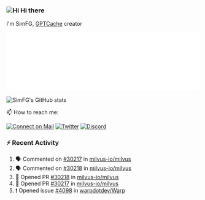 ### <img src='https://qpluspicture.oss-cn-beijing.aliyuncs.com/6LjjQA/Hi.gif' alt='Hi' width="24"/> Hi there

I'm SimFG, [GPTCache](https://github.com/zilliztech/GPTCache) creator

![Metrics 👋](/metrics.plugin.followup.user.svg)

![SimFG's GitHub stats](https://github-readme-stats.vercel.app/api?username=SimFG&show_icons=true&theme=radical&count_private=true)

📫 How to reach me:

[![Connect on Mail](https://img.shields.io/badge/Ask%20me-anything-1abc9c.svg)](mailto:1142838399@qq.com)
[![Twitter](https://img.shields.io/twitter/follow/FogSim?style=social)](https://twitter.com/FogSim)
[![Discord](https://img.shields.io/discord/1092648432495251507?label=Discord&logo=discord)](https://discord.gg/Q8C6WEjSWV)

### :zap: Recent Activity

<!--START_SECTION:activity-->
1. 🗣 Commented on [#30217](https://github.com/milvus-io/milvus/issues/30217) in [milvus-io/milvus](https://github.com/milvus-io/milvus)
2. 🗣 Commented on [#30218](https://github.com/milvus-io/milvus/issues/30218) in [milvus-io/milvus](https://github.com/milvus-io/milvus)
3. 💪 Opened PR [#30218](https://github.com/milvus-io/milvus/pull/30218) in [milvus-io/milvus](https://github.com/milvus-io/milvus)
4. 💪 Opened PR [#30217](https://github.com/milvus-io/milvus/pull/30217) in [milvus-io/milvus](https://github.com/milvus-io/milvus)
5. ❗️ Opened issue [#4098](https://github.com/warpdotdev/Warp/issues/4098) in [warpdotdev/Warp](https://github.com/warpdotdev/Warp)
<!--END_SECTION:activity-->


